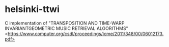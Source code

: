 # helsinki-ttwi
C implementation of "TRANSPOSITION AND TIME-WARP INVARIANTGEOMETRIC MUSIC RETRIEVAL ALGORITHMS" &lt;https://www.computer.org/csdl/proceedings/icme/2011/348/00/06012173.pdf>
